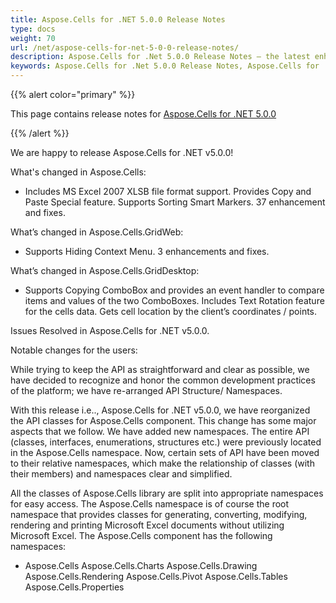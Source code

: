 ```yaml
---
title: Aspose.Cells for .NET 5.0.0 Release Notes
type: docs
weight: 70
url: /net/aspose-cells-for-net-5-0-0-release-notes/
description: Aspose.Cells for .Net 5.0.0 Release Notes – the latest enhancements, new features, and fixes.
keywords: Aspose.Cells for .Net 5.0.0 Release Notes, Aspose.Cells for .Net 5.0.0 updates and fixes
---
```


{{% alert color="primary" %}} 

This page contains release notes for [Aspose.Cells for .NET 5.0.0](https://downloads.aspose.com/cells/net/new-releases/aspose.cells-for-.net-5.0.0/)

{{% /alert %}} 

We are happy to release Aspose.Cells for .NET v5.0.0! 

What's changed in Aspose.Cells: 

- Includes MS Excel 2007 XLSB file format support.
  Provides Copy and Paste Special feature. 
  Supports Sorting Smart Markers. 
  37 enhancement and fixes. 

What’s changed in Aspose.Cells.GridWeb: 

- Supports Hiding Context Menu.
  3 enhancements and fixes. 



What’s changed in Aspose.Cells.GridDesktop: 

- Supports Copying ComboBox and provides an event handler to compare items and values of the two ComboBoxes.
  Includes Text Rotation feature for the cells data. 
  Gets cell location by the client’s coordinates / points. 

Issues Resolved in Aspose.Cells for .NET v5.0.0. 







Notable changes for the users: 

While trying to keep the API as straightforward and clear as possible, we have decided to recognize and honor the common development practices of the platform; we have re-arranged API Structure/ Namespaces. 

With this release i.e.., Aspose.Cells for .NET v5.0.0, we have reorganized the API classes for Aspose.Cells component. This change has some major aspects that we follow. We have added new namespaces. The entire API (classes, interfaces, enumerations, structures etc.) were previously located in the Aspose.Cells namespace. Now, certain sets of API have been moved to their relative namespaces, which make the relationship of classes (with their members) and namespaces clear and simplified. 

All the classes of Aspose.Cells library are split into appropriate namespaces for easy access. The Aspose.Cells namespace is of course the root namespace that provides classes for generating, converting, modifying, rendering and printing Microsoft Excel documents without utilizing Microsoft Excel. The Aspose.Cells component has the following namespaces: 

- Aspose.Cells
  Aspose.Cells.Charts 
  Aspose.Cells.Drawing 
  Aspose.Cells.Rendering 
  Aspose.Cells.Pivot 
  Aspose.Cells.Tables 
  Aspose.Cells.Properties 
